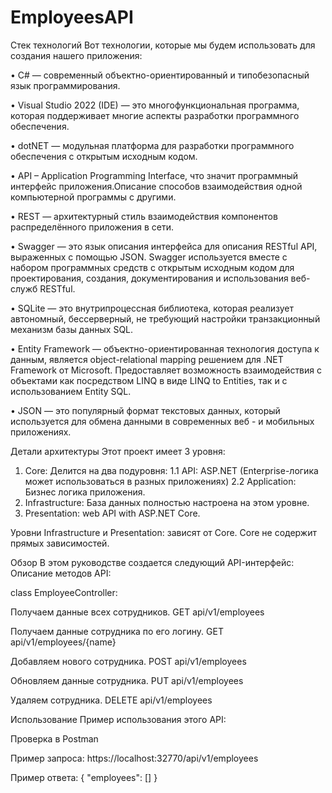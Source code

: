 # EmployeesAPI


Стек технологий
Вот технологии, которые мы будем использовать для создания нашего приложения:

• C# — современный объектно-ориентированный и типобезопасный язык программирования. 

• Visual Studio 2022 (IDE) — это многофункциональная программа, которая 
поддерживает многие аспекты разработки программного обеспечения. 

• dotNET — модульная платформа для разработки программного обеспечения 
с открытым исходным кодом. 

• API – Application Programming Interface, что значит программный 
интерфейс приложения.Описание способов взаимодействия 
одной компьютерной программы с другими. 

• REST — архитектурный стиль взаимодействия компонентов 
распределённого приложения в сети. 

• Swagger — это язык описания интерфейса для описания RESTful API, 
выраженных с помощью JSON. Swagger используется вместе с набором 
программных средств с открытым исходным кодом для проектирования, 
создания, документирования и использования веб-служб RESTful.

• SQLite — это внутрипроцессная библиотека, которая реализует автономный, 
бессерверный, не требующий настройки транзакционный механизм базы данных SQL. 

• Entity Framework — объектно-ориентированная технология доступа к данным, 
является object-relational mapping решением для .NET Framework от Microsoft. 
Предоставляет возможность взаимодействия с объектами как посредством LINQ 
в виде LINQ to Entities, так и с использованием Entity SQL. 

• JSON — это популярный формат текстовых данных, который используется для обмена 
данными в современных веб - и мобильных приложениях. 



Детали архитектуры
Этот проект имеет 3 уровня:

1. Core: 
Делится на два подуровня:
1.1 API: ASP.NET (Enterprise-логика может использоваться в разных приложениях)
2.2 Application: Бизнес логика приложения.
2. Infrastructure: База данных полностью настроена на этом уровне.
3. Presentation: web API with ASP.NET Core.

Уровни Infrastructure и Presentation:  зависят от Core.
Core не содержит прямых зависимостей.


Обзор
В этом руководстве создается следующий API-интерфейс:
Описание методов API:

class EmployeeController:

Получаем данные всех сотрудников.
GET api/v1/employees

Получаем данные сотрудника по его логину.
GET api/v1/employees/{name}

Добавляем нового сотрудника.
POST api/v1/employees

Обновляем данные сотрудника.
PUT api/v1/employees

Удаляем сотрудника.
DELETE api/v1/employees


Использование
Пример использования этого API:

Проверка в Postman

Пример запроса:
https://localhost:32770/api/v1/employees

Пример ответа:
{
    "employees": []
}
